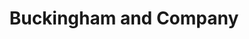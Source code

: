 ---
title: "Buckingham and Company"
url: /montmorency/buckingham-and-company/
shop: estate agent
---